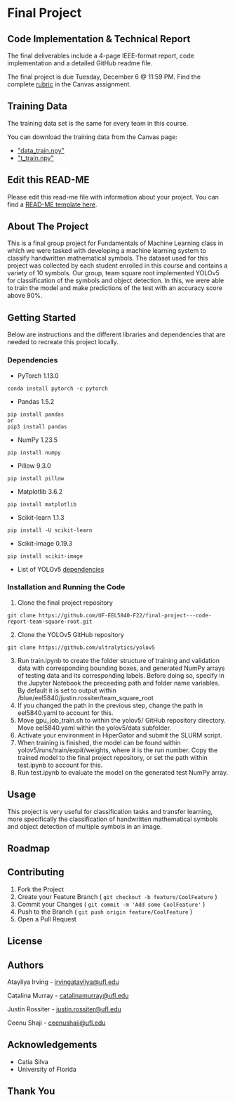 # Final Project

## Code Implementation & Technical Report

The final deliverables include a 4-page IEEE-format report, code implementation and a detailed GitHub readme file.

The final project is due Tuesday, December 6 @ 11:59 PM. Find the complete [rubric](https://ufl.instructure.com/courses/455013/assignments/5244219) in the Canvas assignment.

## Training Data

The training data set is the same for every team in this course.

You can download the training data from the Canvas page:

* ["data_train.npy"](https://ufl.instructure.com/files/72247539/download?download_frd=1)
* ["t_train.npy"](https://ufl.instructure.com/files/72245951/download?download_frd=1)

## Edit this READ-ME

Please edit this read-me file with information about your project. You can find a [READ-ME template here](https://github.com/catiaspsilva/README-template).

## About The Project

This is a final group project for Fundamentals of Machine Learning class in which we were tasked with developing a machine learning system to classify handwritten mathematical symbols. The dataset used for this project was collected by each student enrolled in this course and contains a variety of 10 symbols. Our group, team square root implemented YOLOv5 for classification of the symbols and object detection. In this, we were able to train the model and make predictions of the test with an accuracy score above 90%. 

## Getting Started
Below are instructions and the different libraries and dependencies that are needed to recreate this project locally. 


### Dependencies

- PyTorch 1.13.0

```
conda install pytorch -c pytorch
```

- Pandas 1.5.2
```
pip install pandas 
or
pip3 install pandas
```
- NumPy 1.23.5
```
pip install numpy
```
- Pillow 9.3.0
```
pip install pillow
```
- Matplotlib 3.6.2
```
pip install matplotlib
```
- Scikit-learn 1.1.3
```
pip install -U scikit-learn
```
- Scikit-image 0.19.3
```
pip install scikit-image
```

- List of YOLOv5 [dependencies](https://github.com/ultralytics/yolov5/blob/master/requirements.txt)

### Installation and Running the Code
1. Clone the final project repository
```
git clone https://github.com/UF-EEL5840-F22/final-project---code-report-team-square-root.git
```
2. Clone the YOLOv5 GitHub repository
```
git clone https://github.com/ultralytics/yolov5
```
3. Run train.ipynb to create the folder structure of training and validation data with corresponding bounding boxes, and generated NumPy arrays of testing data and its corresponding labels. Before doing so, specify in the Jupyter Notebook the preceeding path and folder name variables. By default it is set to output within /blue/eel5840/justin.rossiter/team_square_root
4. If you changed the path in the previous step, change the path in eel5840.yaml to account for this.
5. Move gpu_job_train.sh to within the yolov5/ GitHub repository directory. Move eel5840.yaml within the yolov5/data subfolder.
6. Activate your environment in HiperGator and submit the SLURM script.
7. When training is finished, the model can be found within yolov5/runs/train/exp#/weights, where # is the run number. Copy the trained model to the final project repository, or set the path within test.ipynb to account for this.
8. Run test.ipynb to evaluate the model on the generated test NumPy array.
## Usage
This project is very useful for classification tasks and transfer learning, more specifically the classification of handwritten mathematical symbols and object detection of multiple symbols in an image. 
## Roadmap

## Contributing
1. Fork the Project
2. Create your Feature Branch ( ```git checkout -b feature/CoolFeature``` )
3. Commit your Changes ( ```git commit -m 'Add some CoolFeature'``` )
4. Push to the Branch ( ```git push origin feature/CoolFeature``` )
5. Open a Pull Request

## License

## Authors
Atayliya Irving - irvingatayliya@ufl.edu

Catalina Murray - catalinamurray@ufl.edu

Justin Rossiter - justin.rossiter@ufl.edu

Ceenu Shaji - ceenushaji@ufl.edu

## Acknowledgements
- Catia Silva
- University of Florida

## Thank You
